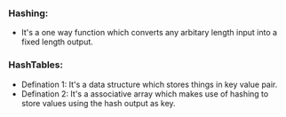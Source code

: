 ### Hashing: 
-   It's a one way function which converts any arbitary length input into a fixed length output.

### HashTables:
-   Defination 1: It's a data structure which stores things in key value pair.
-   Defination 2: It's a associative array which makes use of hashing to store values using the hash output as key.